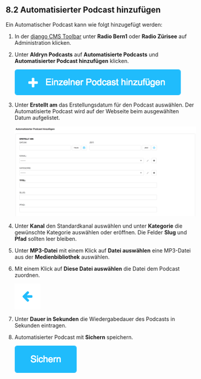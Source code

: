     
<a name="8-2-automatisierter-podcast-hinzufügen">8.2 Automatisierter Podcast hinzufügen</a>
------
Ein Automatischer Podcast kann wie folgt hinzugefügt werden:

  1. In der [django CMS Toolbar](../grundlagen.md#1-1-django-cms-toolbar) unter **Radio Bern1** oder **Radio Zürisee** auf Administration klicken.
  2. Unter **Aldryn Podcasts** auf **Automatisierte Podcasts** und **Automatisierter Podcast hinzufügen** klicken.
    
      ![Einzelner_Podcast_hinzufuegen](../../screenshots/Bildschirmfoto_Einzelner_Podcast_hinzufuegen.png)

  3. Unter **Erstellt am** das Erstellungsdatum für den Podcast auswählen. Der Automatisierte Podcast wird auf der Webseite beim ausgewählten Datum aufgelistet.
    
      ![Automatisierter Podcast](../../screenshots/Bildschirmfoto_Automatisierter_Podcast.png)
    
  4. Unter **Kanal** den Standardkanal auswählen und unter **Kategorie** die gewünschte Kategorie auswählen oder eröffnen. Die Felder **Slug** und **Pfad** sollten leer bleiben.
  5. Unter **MP3-Datei** mit einem Klick auf **Datei auswählen** eine MP3-Datei aus der **Medienbibliothek** auswählen.
  6. Mit einem Klick auf **Diese Datei auswählen** die Datei dem Podcast zuordnen.
    
      ![Diese Datei auswÑhlen](../../screenshots/Bildschirmfoto_Diese_Datei_auswaehlen.png)
      
  7. Unter **Dauer in Sekunden** die Wiedergabedauer des Podcasts in Sekunden eintragen.
  8. Automatisierter Podcast mit **Sichern** speichern.   
    
      ![Sichern](../../screenshots/Bildschirmfoto_Sichern.png)
